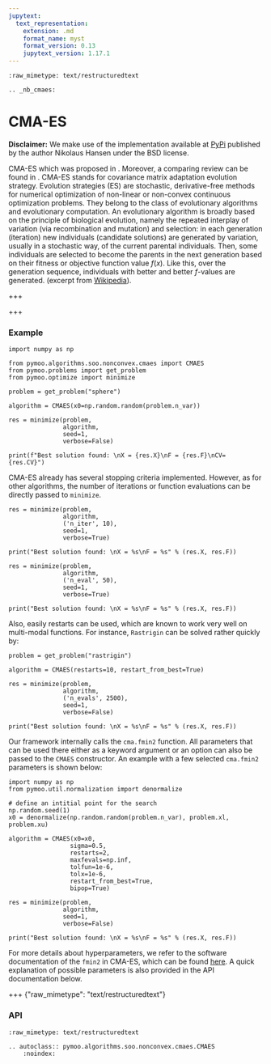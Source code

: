 ```yaml
---
jupytext:
  text_representation:
    extension: .md
    format_name: myst
    format_version: 0.13
    jupytext_version: 1.17.1
---
```


```{raw-cell}
:raw_mimetype: text/restructuredtext

.. _nb_cmaes:
```

# CMA-ES


**Disclaimer:** We make use of the implementation available at [PyPi](https://pypi.org/project/cma/) <cite data-cite="pycma"></cite> published by the author Nikolaus Hansen under the BSD license. 


CMA-ES which was proposed in <cite data-cite="cmaes"></cite>. Moreover, a comparing review can be found in <cite data-cite="cmaes-review"></cite>. 
CMA-ES stands for covariance matrix adaptation evolution strategy. Evolution strategies (ES) are stochastic, derivative-free methods for numerical optimization of non-linear or non-convex continuous optimization problems. They belong to the class of evolutionary algorithms and evolutionary computation. An evolutionary algorithm is broadly based on the principle of biological evolution, namely the repeated interplay of variation (via recombination and mutation) and selection: in each generation (iteration) new individuals (candidate solutions) are generated by variation, usually in a stochastic way, of the current parental individuals. Then, some individuals are selected to become the parents in the next generation based on their fitness or objective function value 
$f(x)$. Like this, over the generation sequence, individuals with better and better $f$-values are generated.
(excerpt from [Wikipedia](https://en.wikipedia.org/wiki/CMA-ES)).

+++

 

+++

### Example

```{code-cell} ipython3
import numpy as np

from pymoo.algorithms.soo.nonconvex.cmaes import CMAES
from pymoo.problems import get_problem
from pymoo.optimize import minimize

problem = get_problem("sphere")

algorithm = CMAES(x0=np.random.random(problem.n_var))

res = minimize(problem,
               algorithm,
               seed=1,
               verbose=False)

print(f"Best solution found: \nX = {res.X}\nF = {res.F}\nCV= {res.CV}")
```

CMA-ES already has several stopping criteria implemented. However, as for other algorithms, the number of iterations or function evaluations can be directly passed to `minimize`.

```{code-cell} ipython3
res = minimize(problem,
               algorithm,
               ('n_iter', 10),
               seed=1,
               verbose=True)

print("Best solution found: \nX = %s\nF = %s" % (res.X, res.F))
```

```{code-cell} ipython3
res = minimize(problem,
               algorithm,
               ('n_eval', 50),
               seed=1,
               verbose=True)

print("Best solution found: \nX = %s\nF = %s" % (res.X, res.F))
```

Also, easily restarts can be used, which are known to work very well on multi-modal functions. For instance, `Rastrigin` can be solved rather quickly by:

```{code-cell} ipython3
problem = get_problem("rastrigin")

algorithm = CMAES(restarts=10, restart_from_best=True)

res = minimize(problem,
               algorithm,
               ('n_evals', 2500),
               seed=1,
               verbose=False)

print("Best solution found: \nX = %s\nF = %s" % (res.X, res.F))
```

Our framework internally calls the `cma.fmin2` function. All parameters that can be used there either as a keyword argument or an option can also be passed to the `CMAES` constructor.
An example with a few selected `cma.fmin2` parameters is shown below:

```{code-cell} ipython3
import numpy as np
from pymoo.util.normalization import denormalize

# define an intitial point for the search
np.random.seed(1)
x0 = denormalize(np.random.random(problem.n_var), problem.xl, problem.xu)

algorithm = CMAES(x0=x0,
                 sigma=0.5,
                 restarts=2,
                 maxfevals=np.inf,
                 tolfun=1e-6,
                 tolx=1e-6,
                 restart_from_best=True,
                 bipop=True)

res = minimize(problem,
               algorithm,
               seed=1,
               verbose=False)

print("Best solution found: \nX = %s\nF = %s" % (res.X, res.F))
```

For more details about hyperparameters, we refer to the software documentation of the `fmin2` in CMA-ES, which can be found [here](http://cma.gforge.inria.fr/apidocs-pycma/cma.evolution_strategy.html#fmin2).
A quick explanation of possible parameters is also provided in the API documentation below.

+++ {"raw_mimetype": "text/restructuredtext"}

### API

```{raw-cell}
:raw_mimetype: text/restructuredtext

.. autoclass:: pymoo.algorithms.soo.nonconvex.cmaes.CMAES
    :noindex:
```
